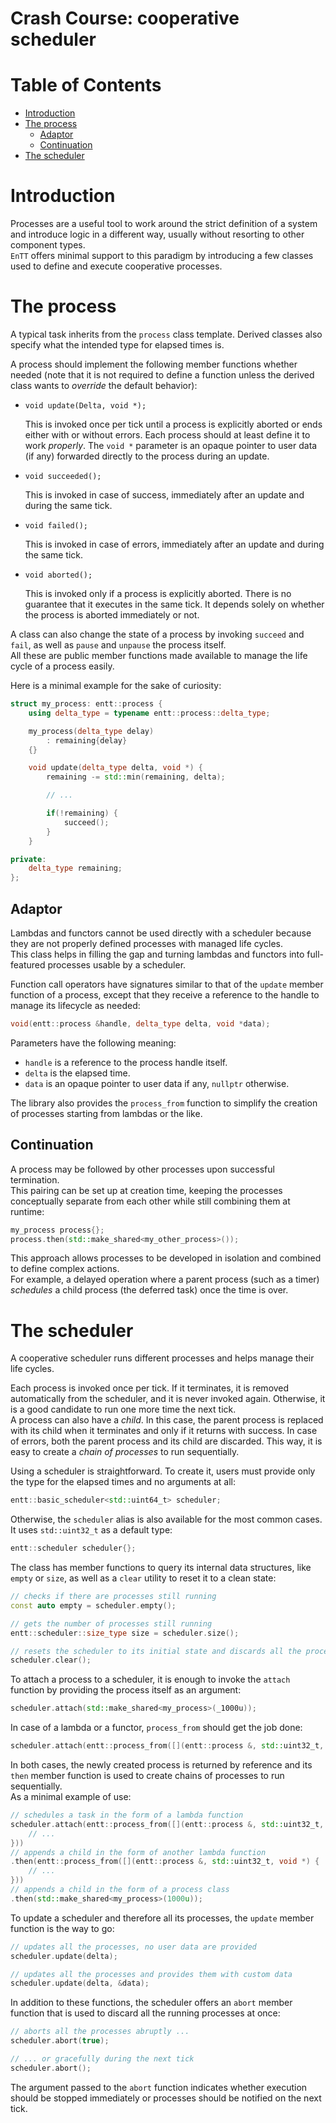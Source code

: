 # Crash Course: cooperative scheduler

# Table of Contents

* [Introduction](#introduction)
* [The process](#the-process)
  * [Adaptor](#adaptor)
  * [Continuation](#continuation)
* [The scheduler](#the-scheduler)

# Introduction

Processes are a useful tool to work around the strict definition of a system and
introduce logic in a different way, usually without resorting to other component
types.<br/>
`EnTT` offers minimal support to this paradigm by introducing a few classes used
to define and execute cooperative processes.

# The process

A typical task inherits from the `process` class template. Derived classes also
specify what the intended type for elapsed times is.

A process should implement the following member functions whether needed (note
that it is not required to define a function unless the derived class wants to
_override_ the default behavior):

* `void update(Delta, void *);`

  This is invoked once per tick until a process is explicitly aborted or ends
  either with or without errors. Each process should at least define it to work
  _properly_. The `void *` parameter is an opaque pointer to user data (if any)
  forwarded directly to the process during an update.

* `void succeeded();`

  This is invoked in case of success, immediately after an update and during the
  same tick.

* `void failed();`

  This is invoked in case of errors, immediately after an update and during the
  same tick.

* `void aborted();`

  This is invoked only if a process is explicitly aborted. There is no guarantee
  that it executes in the same tick. It depends solely on whether the process is
  aborted immediately or not.

A class can also change the state of a process by invoking `succeed` and `fail`,
as well as `pause` and `unpause` the process itself.<br/>
All these are public member functions made available to manage the life cycle of
a process easily.

Here is a minimal example for the sake of curiosity:

```cpp
struct my_process: entt::process {
    using delta_type = typename entt::process::delta_type;

    my_process(delta_type delay)
        : remaining{delay}
    {}

    void update(delta_type delta, void *) {
        remaining -= std::min(remaining, delta);

        // ...

        if(!remaining) {
            succeed();
        }
    }

private:
    delta_type remaining;
};
```

## Adaptor

Lambdas and functors cannot be used directly with a scheduler because they are
not properly defined processes with managed life cycles.<br/>
This class helps in filling the gap and turning lambdas and functors into
full-featured processes usable by a scheduler.

Function call operators have signatures similar to that of the `update` member
function of a process, except that they receive a reference to the handle to
manage its lifecycle as needed:

```cpp
void(entt::process &handle, delta_type delta, void *data);
```

Parameters have the following meaning:

* `handle` is a reference to the process handle itself.
* `delta` is the elapsed time.
* `data` is an opaque pointer to user data if any, `nullptr` otherwise.

The library also provides the `process_from` function to simplify the creation
of processes starting from lambdas or the like.

## Continuation

A process may be followed by other processes upon successful termination.<br/>
This pairing can be set up at creation time, keeping the processes conceptually
separate from each other while still combining them at runtime:

```cpp
my_process process{};
process.then(std::make_shared<my_other_process>());
```

This approach allows processes to be developed in isolation and combined to
define complex actions.<br/>
For example, a delayed operation where a parent process (such as a timer)
_schedules_ a child process (the deferred task) once the time is over.

# The scheduler

A cooperative scheduler runs different processes and helps manage their life
cycles.

Each process is invoked once per tick. If it terminates, it is removed
automatically from the scheduler, and it is never invoked again. Otherwise,
it is a good candidate to run one more time the next tick.<br/>
A process can also have a _child_. In this case, the parent process is replaced
with its child when it terminates and only if it returns with success. In case
of errors, both the parent process and its child are discarded. This way, it is
easy to create a _chain of processes_ to run sequentially.

Using a scheduler is straightforward. To create it, users must provide only the
type for the elapsed times and no arguments at all:

```cpp
entt::basic_scheduler<std::uint64_t> scheduler;
```

Otherwise, the `scheduler` alias is also available for the most common cases. It
uses `std::uint32_t` as a default type:

```cpp
entt::scheduler scheduler{};
```

The class has member functions to query its internal data structures, like
`empty` or `size`, as well as a `clear` utility to reset it to a clean state:

```cpp
// checks if there are processes still running
const auto empty = scheduler.empty();

// gets the number of processes still running
entt::scheduler::size_type size = scheduler.size();

// resets the scheduler to its initial state and discards all the processes
scheduler.clear();
```

To attach a process to a scheduler, it is enough to invoke the `attach` function
by providing the process itself as an argument:

```cpp
scheduler.attach(std::make_shared<my_process>(_1000u));
```

In case of a lambda or a functor, `process_from` should get the job done:

```cpp
scheduler.attach(entt::process_from([](entt::process &, std::uint32_t, void *){ /* ... */ }));
```

In both cases, the newly created process is returned by reference and its `then`
member function is used to create chains of processes to run sequentially.<br/>
As a minimal example of use:

```cpp
// schedules a task in the form of a lambda function
scheduler.attach(entt::process_from([](entt::process &, std::uint32_t, void *) {
    // ...
}))
// appends a child in the form of another lambda function
.then(entt::process_from([](entt::process &, std::uint32_t, void *) {
    // ...
}))
// appends a child in the form of a process class
.then(std::make_shared<my_process>(1000u));
```

To update a scheduler and therefore all its processes, the `update` member
function is the way to go:

```cpp
// updates all the processes, no user data are provided
scheduler.update(delta);

// updates all the processes and provides them with custom data
scheduler.update(delta, &data);
```

In addition to these functions, the scheduler offers an `abort` member function
that is used to discard all the running processes at once:

```cpp
// aborts all the processes abruptly ...
scheduler.abort(true);

// ... or gracefully during the next tick
scheduler.abort();
```

The argument passed to the `abort` function indicates whether execution should
be stopped immediately or processes should be notified on the next tick.
